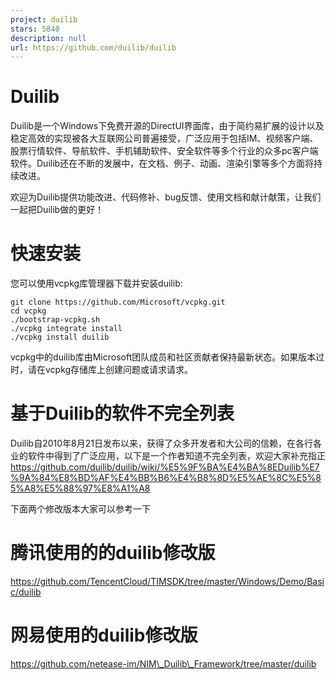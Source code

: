 ```yaml
---
project: duilib
stars: 5840
description: null
url: https://github.com/duilib/duilib
---
```


Duilib
======

Duilib是一个Windows下免费开源的DirectUI界面库，由于简约易扩展的设计以及稳定高效的实现被各大互联网公司普遍接受，广泛应用于包括IM、视频客户端、股票行情软件、导航软件、手机辅助软件、安全软件等多个行业的众多pc客户端软件。Duilib还在不断的发展中，在文档、例子、动画、渲染引擎等多个方面将持续改进。

欢迎为Duilib提供功能改进、代码修补、bug反馈、使用文档和献计献策，让我们一起把Duilib做的更好！

快速安装
====

您可以使用vcpkg库管理器下载并安装duilib:

```
git clone https://github.com/Microsoft/vcpkg.git
cd vcpkg
./bootstrap-vcpkg.sh
./vcpkg integrate install
./vcpkg install duilib
```

vcpkg中的duilib库由Microsoft团队成员和社区贡献者保持最新状态。如果版本过时，请在vcpkg存储库上创建问题或请求请求。

基于Duilib的软件不完全列表
================

Duilib自2010年8月21日发布以来，获得了众多开发者和大公司的信赖，在各行各业的软件中得到了广泛应用，以下是一个作者知道不完全列表，欢迎大家补充指正 https://github.com/duilib/duilib/wiki/%E5%9F%BA%E4%BA%8EDuilib%E7%9A%84%E8%BD%AF%E4%BB%B6%E4%B8%8D%E5%AE%8C%E5%85%A8%E5%88%97%E8%A1%A8

下面两个修改版本大家可以参考一下

腾讯使用的的duilib修改版
===============

https://github.com/TencentCloud/TIMSDK/tree/master/Windows/Demo/Basic/duilib

网易使用的duilib修改版
==============

https://github.com/netease-im/NIM\_Duilib\_Framework/tree/master/duilib
